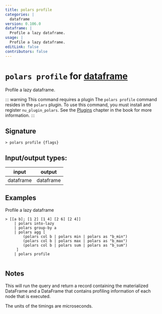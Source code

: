 ```yaml
---
title: polars profile
categories: |
  dataframe
version: 0.106.0
dataframe: |
  Profile a lazy dataframe.
usage: |
  Profile a lazy dataframe.
editLink: false
contributors: false
---
```

<!-- This file is automatically generated. Please edit the command in https://github.com/nushell/nushell instead. -->

# `polars profile` for [dataframe](/commands/categories/dataframe.md)

<div class='command-title'>Profile a lazy dataframe.</div>

::: warning This command requires a plugin
The `polars profile` command resides in the `polars` plugin.
To use this command, you must install and register `nu_plugin_polars`.
See the [Plugins](/book/plugins.html) chapter in the book for more information.
:::


## Signature

```> polars profile {flags} ```


## Input/output types:

| input     | output    |
| --------- | --------- |
| dataframe | dataframe |
## Examples

Profile a lazy dataframe
```nu
> [[a b]; [1 2] [1 4] [2 6] [2 4]]
    | polars into-lazy
    | polars group-by a
    | polars agg [
        (polars col b | polars min | polars as "b_min")
        (polars col b | polars max | polars as "b_max")
        (polars col b | polars sum | polars as "b_sum")
     ]
    | polars profile


```

## Notes
This will run the query and return a record containing the materialized DataFrame and a DataFrame that contains profiling information of each node that is executed.

The units of the timings are microseconds.